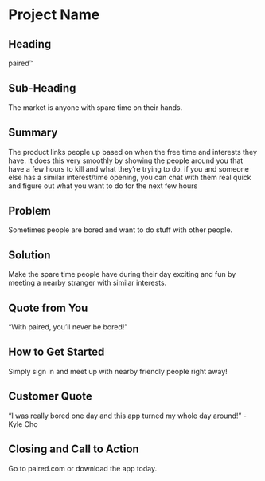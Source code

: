 # Project Name #
 
## Heading ##

paired™

## Sub-Heading ##

The market is anyone with spare time on their hands.

## Summary ##

The product links people up based on when the free time and interests they have. It does this very smoothly by showing the people around you that have a few hours to kill and what they’re trying to do. if you and someone else has a similar interest/time opening, you can chat with them real quick and figure out what you want to do for the next few hours


## Problem ##

Sometimes people are bored and want to do stuff with other people.

## Solution ##

Make the spare time people have during their day exciting and fun by meeting a nearby stranger with similar interests.

## Quote from You ##

“With paired, you’ll never be bored!”

## How to Get Started ##

Simply sign in and meet up with nearby friendly people right away!

## Customer Quote ##

“I was really bored one day and this app turned my whole day around!” - Kyle Cho

## Closing and Call to Action ##

Go to paired.com or download the app today.



